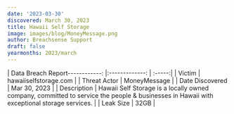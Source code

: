 ```yaml
---
date: '2023-03-30'
discovered: March 30, 2023
title: Hawaii Self Storage
image: images/blog/MoneyMessage.png
author: Breachsense Support
draft: false
yearmonths: 2023/march
---
```


| Data Breach Report------------:     |:-------------:    | :-----:|
| Victim      | hawaiiselfstorage.com      | 
| Threat Actor      | MoneyMessage      | 
| Date Discovered      | Mar 30, 2023      | 
| Description      | Hawaii Self Storage is a locally owned company, committed to service the people & businesses in Hawaii with exceptional storage services.      | 
| Leak Size      | 32GB      | 

